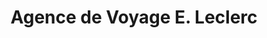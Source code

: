 ---
title: "Agence de Voyage E. Leclerc"
url: /saint-aunes/agence-de-voyage-e-leclerc/
shop: agence de voyage
---